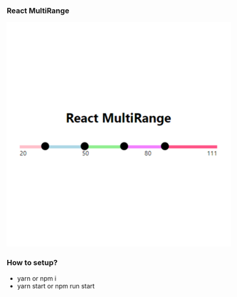 <h3>React MultiRange</h3>

![Screenshot](./readme_1.png)

<h3>How to setup?</h3>
<ul>
  <li>yarn or npm i</li>
  <li>yarn start or npm run start</li>
</ul>
